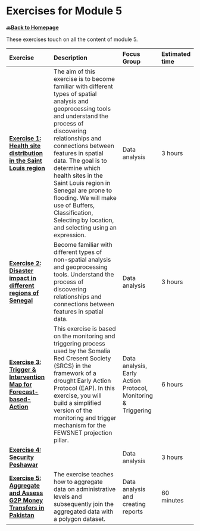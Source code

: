 # Exercises for Module 5

__🔙[Back to Homepage](/content/intro.md)__

These exercises touch on all the content of module 5.


| Exercise| Description |Focus Group|Estimated time| 
| :-------------------- | :----------------- |:----------------- |:----------------- |
| __[Exercise 1: Health site distribution in the Saint Louis region](/content/Module_5/en_qgis_spatial_tools_ex1.md)__ | The aim of this exercise is to become familiar with different types of spatial analysis and geoprocessing tools and understand the process of discovering relationships and connections between features in spatial data. The goal is to determine which health sites in the Saint Louis region in Senegal are prone to flooding. We will make use of Buffers, Classification, Selecting by location, and selecting using an expression. | Data analysis | 3 hours | 
| __[Exercise 2: Disaster impact in different regions of Senegal](/content/Module_5/en_qgis_non_spatial_tools_ex2.md)__ | Become familiar with different types of non-spatial analysis and geoprocessing tools. Understand the process of discovering relationships and connections between features in spatial data. | Data analysis | 3 hours | 
| __[Exercise 3: Trigger & Intervention Map for Forecast-based-Action](/content/Module_5/en_qgis_module_5_ex3.md)__ | This exercise is based on the monitoring and triggering process used by the Somalia Red Cresent Society (SRCS) in the framework of a drought Early Action Protocol (EAP). In this exercise, you will build a simplified version of the monitoring and trigger mechanism for the FEWSNET projection pillar. | Data analysis, Early Action Protocol, Monitoring & Triggering | 6 hours |
| __[Exercise 4: Security Peshawar](/content/Module_5/en_qgis_module_5_ex4.md)__ |  | Data analysis | 3 hours | 
| __[Exercise 5: Aggregate and Assess G2P Money Transfers in Pakistan](/content/Module_5/en_qgis_module_5_ex5.md)__ | The exercise teaches how to aggregate data on administrative levels and subsequently join the aggregated data with a polygon dataset. | Data analysis and creating reports | 60 minutes |



<!---

*  __⚠️construction⚠️[Risk Assessment](/content/Modul_5/en_qgis_modul_5_ex1.md):__ 
>